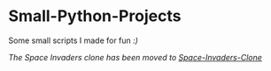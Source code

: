 # Small-Python-Projects
Some small scripts I made for fun *:)*

*The Space Invaders clone has been moved to [Space-Invaders-Clone](https://github.com/AAAAAmed/Space-Invaders-Clone)*
